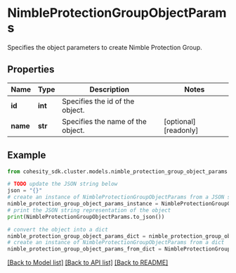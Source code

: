# NimbleProtectionGroupObjectParams

Specifies the object parameters to create Nimble Protection Group.

## Properties

Name | Type | Description | Notes
------------ | ------------- | ------------- | -------------
**id** | **int** | Specifies the id of the object. | 
**name** | **str** | Specifies the name of the object. | [optional] [readonly] 

## Example

```python
from cohesity_sdk.cluster.models.nimble_protection_group_object_params import NimbleProtectionGroupObjectParams

# TODO update the JSON string below
json = "{}"
# create an instance of NimbleProtectionGroupObjectParams from a JSON string
nimble_protection_group_object_params_instance = NimbleProtectionGroupObjectParams.from_json(json)
# print the JSON string representation of the object
print(NimbleProtectionGroupObjectParams.to_json())

# convert the object into a dict
nimble_protection_group_object_params_dict = nimble_protection_group_object_params_instance.to_dict()
# create an instance of NimbleProtectionGroupObjectParams from a dict
nimble_protection_group_object_params_from_dict = NimbleProtectionGroupObjectParams.from_dict(nimble_protection_group_object_params_dict)
```
[[Back to Model list]](../README.md#documentation-for-models) [[Back to API list]](../README.md#documentation-for-api-endpoints) [[Back to README]](../README.md)


